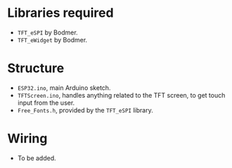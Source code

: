 # Libraries required

- `TFT_eSPI` by Bodmer.
- `TFT_eWidget` by Bodmer.


# Structure

- `ESP32.ino`, main Arduino sketch.
- `TFTScreen.ino`, handles anything related to the TFT screen, to get touch input from the user.
- `Free_Fonts.h`, provided by the `TFT_eSPI` library.


# Wiring

- To be added.